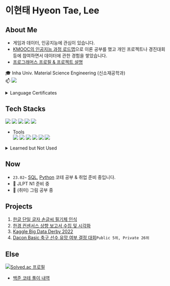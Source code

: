 # 이현태 Hyeon Tae, Lee

## About Me  
- 게임과 데이터, 인공지능에 관심이 있습니다. 
- [KMOOC의 인공지능 과정 로드맵](http://www.kmooc.kr/roadmap_view/2/)으로 이론 공부를 했고 개인 프로젝트나 경진대회 등에 참여하면서 데이터에 관한 경험을 쌓았습니다.  
- [프로그래머스 프로필 & 프로젝트 설명](https://github.com/dowrave/dowrave/edit/main/README.md)  
  
  
:mortar_board: Inha Univ. Material Science Engineering (신소재공학과)  
:mailbox: <img src="https://img.shields.io/badge/dowrave@gmail.com-EA4335?style=flat-square&logo=Gmail&logoColor=white"/>  
<details>
  <summary>Language Certificates</summary>  
  
 :abc: TOEIC SPEAKING `LEVEL7` <sub><sup>210714</sup></sub>  /~~TOEIC `945`~~ <sub><sup>expired</sup></sub>
 
:japan: JLPT `N3` <sub><sup>180121</sup></sub>  
 </details>


## Tech Stacks

<img src="https://img.shields.io/badge/Python-3776AB?style=flat-square&logo=Python&logoColor=white"/> <img src="https://img.shields.io/badge/PostgreSQL-4169E1?style=flat&logo=PostgreSQL&logoColor=white"> <img src="https://img.shields.io/badge/scikit_learn-F7931E?style=flat&logo=scikit-learn&logoColor=white"/> <img src="https://img.shields.io/badge/Tensorflow-FF6F00?style=flat&logo=Tensorflow&logoColor=white"/> <img src="https://img.shields.io/badge/OpenCV-5C3EE8?style=flat&logo=opencv&logoColor=5C3EE8"/> 

- Tools  
  <img src="https://img.shields.io/badge/Jupyter-F37626?style=flat&logo=Jupyter&logoColor=white"/> <img src="https://img.shields.io/badge/Docker-2496ED?style=flat&logo=docker&logoColor=white"/> <img src="https://img.shields.io/badge/Ubuntu-E95420?style=flat&logo=Ubuntu&logoColor=white"> <img src="https://img.shields.io/badge/VisualStudioCode-007ACC?style=flat&logo=visualstudiocode&logoColor=white"/> <img src="https://img.shields.io/badge/GoogleColab-F9AB00?style=flat&logo=googlecolab&logoColor=white"/>  <img src="https://img.shields.io/badge/Git-F05032?style=flat&logo=git&logoColor=white"/> 

<details>
  <summary>Learned but Not Used</summary>
  <img src="https://img.shields.io/badge/C++-00599C?style=flat&logo=cplusplus&logoColor=white"/> <img src="https://img.shields.io/badge/Go-00ADD8?style=flat&logo=Go&logoColor=white"/> <img src="https://img.shields.io/badge/R-276DC3?style=flat&logo=r&logoColor=white"/> <img src="https://img.shields.io/badge/Django-092E20?style=flat&logo=Django&logoColor=white"/> <img src="https://img.shields.io/badge/HTML5-E34F26?style=flat&logo=HTML5&logoColor=white"/> <img src="https://img.shields.io/badge/CSS-1572B6?style=flat&logo=CSS3&logoColor=white"/> 
  
</details>

## Now 

- `23.02~` [SQL](https://school.programmers.co.kr/learn/challenges?tab=sql_practice_kit), [Python](https://www.acmicpc.net/step) 코테 공부 & 취업 준비 중입니다.
- :japan: JLPT N1 준비 중
- :art: (취미) 그림 공부 중 

## Projects
1. [한글 단일 글자 손글씨 필기체 인식](https://github.com/dowrave/Project01_HandWriting)
2. [한경 컨센서스 상향 보고서 수집 및 시각화](https://github.com/dowrave/Project02_Hankyung)
3. [Kaggle Big Data Derby 2022](https://www.kaggle.com/code/hyeontaelee/2022-derby-eda-last)
4. [Dacon Basic 축구 선수 유망 여부 결정 대회](https://github.com/dowrave/Data_Analysis_Projects/blob/main/3.%20Dacon_SoccerPlayerProspect/Dacon_total_final.ipynb)`Public 5위, Private 26위`

## Else  
[![Solved.ac
프로필](http://mazassumnida.wtf/api/mini/generate_badge?boj=dowrave)](https://solved.ac/dowrave)  
- [백준 코테 풀이 내역](https://www.acmicpc.net/user/dowrave)

